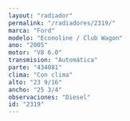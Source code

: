 ```yaml
---
layout: "radiador"
permalink: "/radiadores/2319/"
marca: "Ford"
modelo: "Econoline / Club Wagon"
ano: "2005"
motor: "V8 6.0"
transmision: "Automática"
parte: "434081"
clima: "Con clima"
alto: "23 9/16"
ancho: "25 3/4"
observaciones: "Diesel"
id: "2319"
---
```


